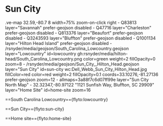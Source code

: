 # Sun City

.ve-map 32.59,-80.7 8 width=75% zoom-on-click right
    - Q83813 layer="Savannah" prefer-geojson disabled
    - Q47716 layer="Charleston" prefer-geojson disabled
    - Q813376 layer="Beaufort" prefer-geojson disabled
    - Q3243593 layer="Bluffton" prefer-geojson disabled
    - Q1001134 layer="Hilton Head Island" prefer-geojson disabled
    - /rsnyder/media/geojson/South_Carolina_Lowcountry.geojson layer="Lowcountry"  id=lowcountry gh:rsnyder/media/hilton-head/South_Carolina_Lowcountry.png color=green weight=2 fillOpacity=0 zoom=8
    - /rsnyder/media/geojson/Sun_City,_Hilton_Head.geojson layer="Sun City" id=sun-city wc:Dell_Webb_Sun_City_Hilton_Head.jpg fillColor=red color=red weight=2 fillOpacity=0.1  coords=33.10276,-81.27136 prefer-geojson zoom=12
    - allmaps=3a88f7c6d07ff99e layer="Sun City North Map" 
    - 32.32347,-80.97122 "1121 Sunfish Way, Bluffton, SC 29909" layer="Home Site" id=home-site zoom=16
    
==South Carolina Lowcountry=={flyto:lowcountry}

==Sun City=={flyto:sun-city}

==Home site=={flyto:home-site}
